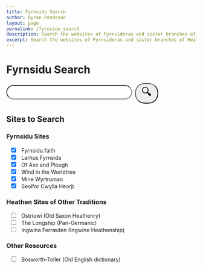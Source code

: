 ```yaml
---
title: Fyrnsidu Search
author: Byron Pendason
layout: page
permalink: /fyrnsidu_search
description: Search the websites of Fyrnsideras and sister branches of Heathenry!
excerpt: Search the websites of Fyrnsideras and sister branches of Heathenry!
---
```


<h1>Fyrnsidu Search</h1>
<div id="searchBar" style="margin: 12px auto;">
<input type="text" id="search" style="width:66%;font-size: 2em;border-radius:25px;padding-left:25px;"><button id="searchSubmit" style="font-size: 2em;border-radius:25px;padding-left:15px;padding-right:15px;margin-left: 8px;">&#128269;</button>
</div>
<div id="sites">
<h2>Sites to Search</h2>
<div id="sitesList">
<h3>Fyrnsidu Sites</h3>
<input type="checkbox" id="fyrnsiduFaith" value="fyrnsidu.faith" style="margin-left: 1em; margin-right: 1em; padding-left: 0px; padding-right: 0px;" checked><label style="display: inline-block" for="fyrnsiduFaith">Fyrnsidu.faith</label><br>
<input type="checkbox" id="larhusFyrnsida" value="larhusfyrnsida.com" style="margin-left: 1em; margin-right: 1em; padding-left: 0px; padding-right: 0px;" checked><label style="display: inline-block" for="larhusFyrnsida">Larhus Fyrnsida</label><br>
<input type="checkbox" id="axeAndPlough" value="axeandplough.com" style="margin-left: 1em; margin-right: 1em; padding-left: 0px; padding-right: 0px;" checked><label style="display: inline-block" for="axeAndPlough">Of Axe and Plough</label><br>
<input type="checkbox" id="windInTheWorldtree" value="windintheworldtree.wordpress.com" style="margin-left: 1em; margin-right: 1em; padding-left: 0px; padding-right: 0px;" checked><label style="display: inline-block" for="windInTheWorldtree">Wind in the Worldtree</label><br>
<input type="checkbox" id="mineWyrtruman" value="minewyrtruman.com" style="margin-left: 1em; margin-right: 1em; padding-left: 0px; padding-right: 0px;" checked><label style="display: inline-block" for="mineWyrtruman">Mine Wyrtruman</label><br>
<input type="checkbox" id="seolforCwyllaHeorth" value="seolforcwyllaheorth.wordpress.com" style="margin-left: 1em; margin-right: 1em; padding-left: 0px; padding-right: 0px;" checked><label style="display: inline-block" for="seolforCwyllaHeorth">Seolfor Cwylla Heorþ</label>
<h3>Heathen Sites of Other Traditions</h3>
<input type="checkbox" id="ostriuwi" value="ostriuwi.wordpress.com/" style="margin-left: 1em; margin-right: 1em; padding-left: 0px; padding-right: 0px;"><label style="display: inline-block" for="ostriuwi">Ostriuwi (Old Saxon Heathenry)</label><br>
<input type="checkbox" id="theLongship" value="thelongship.net" style="margin-left: 1em; margin-right: 1em; padding-left: 0px; padding-right: 0px;"><label style="display: inline-block" for="theLongship">The Longship (Pan-Germanic)</label><br>
<input type="checkbox" id="ingwine" value="ingwine.org" style="margin-left: 1em; margin-right: 1em; padding-left: 0px; padding-right: 0px;"><label style="display: inline-block" for="ingwine">Ingwina Ferræden (Ingwine Heathenship)</label><br>
<h3>Other Resources</h3>
<input type="checkbox" id="bosworthToller" value="bosworthtoller.com" style="margin-left: 1em; margin-right: 1em; padding-left: 0px; padding-right: 0px;"><label style="display: inline-block" for="bosworthToller">Bosworth-Toller (Old English dictionary)</label>
</div>

<script>
const search = document.getElementById("search");
const btn = document.getElementById("searchSubmit");
const sites = document.getElementById("sitesList");

btn.addEventListener('click', function(e) {
	let text = search.value.toLowerCase();
	text = text.replace(" ", "+") + "+";
	let checkboxes = sites.getElementsByTagName("input");
	let websites = [];
	for (check of checkboxes) {
		if (check.checked)
			websites.push("site%3A"+check.value);
	}
	
	let url = "https://www.google.com/search?q=" + text + websites.join("+OR+");
	//console.log(url);
	window.location.href = url;
});
</script>
